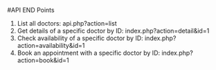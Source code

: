 #API END Points

1. List all doctors: api.php?action=list
2. Get details of a specific doctor by ID: index.php?action=detail&id=1
3. Check availability of a specific doctor by ID: index.php?action=availability&id=1
4. Book an appointment with a specific doctor by ID: index.php?action=book&id=1